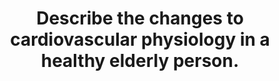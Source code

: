---
title: "Describe the changes to cardiovascular physiology in a healthy elderly person."
entityType: SAQ
exam: PEX
college: CICM
year: 2012
sitting: A
question: 9
passRate: 10
EC_expectedDomains:
- "For a good answer candidates were expected to at least mention the effects on the heart, e.g. increases in size due to concentric ventricular hypertrophy (LVH), hypertrophy of myocytes but a decrease in the number of myocytes, cardiac output decreases, the increase in cardiac output in response to severe exertion is attenuated, ventricular filling is particularly dependent on diastolic relaxation which is impaired, greater contribution of atrial contraction, increase in left ventricular afterload, effects on vasculature, e.g. intima and media thickening result in less distensibility, effects on endothelial function, e.g. nitric oxide release is decreased, effects upon autonomic and integrated responses, e.g. decline in receptor numbers, down regulation of post-receptor signalling and decreased receptor density and impaired baroreceptor reflexes."
EC_extraCredit:
- "It is clearly stipulated in the syllabus that candidates would be expected to understand physiology as it applies at the extremes of age."
- "In the past, questions have been asked relating to foetal and neonatal physiology as well as for the elderly."
EC_errorsCommon:
- "This question was poorly answered as candidates lacked a detailed and coherent knowledge of this topic."
---